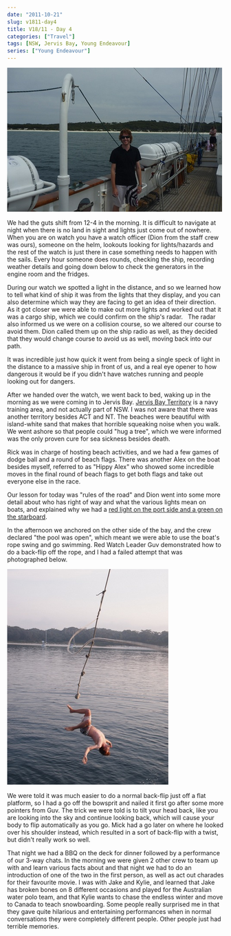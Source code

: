 ```yaml
---
date: "2011-10-21"
slug: v1811-day4
title: V18/11 - Day 4
categories: ["Travel"]
tags: [NSW, Jervis Bay, Young Endeavour]
series: ["Young Endeavour"]
---
```


![Jervis Bay](p1080943.jpg)

We had the guts shift from 12-4 in the morning. It is difficult to navigate at night when there is no land in sight and lights just come out of nowhere. When you are on watch you have a watch officer (Dion from the staff crew was ours), someone on the helm, lookouts looking for lights/hazards and the rest of the watch is just there in case something needs to happen with the sails. Every hour someone does rounds, checking the ship, recording weather details and going down below to check the generators in the engine room and the fridges.

During our watch we spotted a light in the distance, and so we learned how to tell what kind of ship it was from the lights that they display, and you can also determine which way they are facing to get an idea of their direction. As it got closer we were able to make out more lights and worked out that it was a cargo ship, which we could confirm on the ship's radar.   The radar also informed us we were on a collision course, so we altered our course to avoid them. Dion called them up on the ship radio as well, as they decided that they would change course to avoid us as well, moving back into our path.

It was incredible just how quick it went from being a single speck of light in the distance to a massive ship in front of us, and a real eye opener to how dangerous it would be if you didn't have watches running and people looking out for dangers.

After we handed over the watch, we went back to bed, waking up in the morning as we were coming in to Jervis Bay. [Jervis Bay Territory](http://en.wikipedia.org/wiki/Jervis_Bay_Territory) is a navy training area, and not actually part of NSW. I was not aware that there was another territory besides ACT and NT. The beaches were beautiful with island-white sand that makes that horrible squeaking noise when you walk. We went ashore so that people could "hug a tree", which we were informed was the only proven cure for sea sickness besides death.

Rick was in charge of hosting beach activities, and we had a few games of dodge ball and a round of beach flags. There was another Alex on the boat besides myself, referred to as "Hippy Alex" who showed some incredible moves in the final round of beach flags to get both flags and take out everyone else in the race.

Our lesson for today was "rules of the road" and Dion went into some more detail about who has right of way and what the various lights mean on boats, and explained why we had a [red light on the port side and a green on the starboard](http://en.wikipedia.org/wiki/Port_and_starboard#Right-of-way_for_other_vessels).

In the afternoon we anchored on the other side of the bay, and the crew declared "the pool was open", which meant we were able to use the boat's rope swing and go swimming. Red Watch Leader Guv demonstrated how to do a back-flip off the rope, and I had a failed attempt that was photographed below.

![](PA230384.jpg)

We were told it was much easier to do a normal back-flip just off a flat platform, so I had a go off the bowsprit and nailed it first go after some more pointers from Guv. The trick we were told is to tilt your head back, like you are looking into the sky and continue looking back, which will cause your body to flip automatically as you go. Mick had a go later on where he looked over his shoulder instead, which resulted in a sort of back-flip with a twist, but didn't really work so well.

That night we had a BBQ on the deck for dinner followed by a performance of our 3-way chats. In the morning we were given 2 other crew to team up with and learn various facts about and that night we had to do an introduction of one of the two in the first person, as well as act out charades for their favourite movie. I was with Jake and Kylie, and learned that Jake has broken bones on 8 different occasions and played for the Australian water polo team, and that Kylie wants to chase the endless winter and move to Canada to teach snowboarding. Some people really surprised me in that they gave quite hilarious and entertaining performances when in normal conversations they were completely different people. Other people just had terrible memories.
